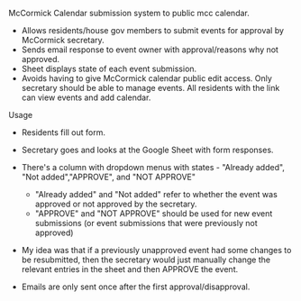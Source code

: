 McCormick Calendar submission system to public mcc calendar.
- Allows residents/house gov members to submit events for approval by McCormick secretary. 
- Sends email response to event owner with approval/reasons why not approved.
- Sheet displays state of each event submission.
- Avoids having to give McCormick calendar public edit access. Only secretary should be able to manage events. All residents with the link can view events and add calendar.

Usage
- Residents fill out form.
- Secretary goes and looks at the Google Sheet with form responses.
- There's a column with dropdown menus with states - "Already added", "Not added","APPROVE", and "NOT APPROVE"
	- "Already added" and "Not added" refer to whether the event was approved or not approved by the secretary.
	- "APPROVE" and "NOT APPROVE" should be used for new event submissions (or event submissions that were previously not approved)

- My idea was that if a previously unapproved event had some changes to be resubmitted, then the secretary would just manually change the relevant entries in the sheet and then APPROVE the event.
- Emails are only sent once after the first approval/disapproval.